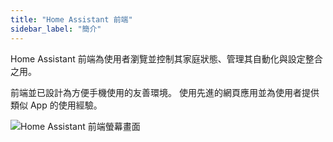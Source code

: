 ```yaml
---
title: "Home Assistant 前端"
sidebar_label: "簡介"
---
```


Home Assistant 前端為使用者瀏覽並控制其家庭狀態、管理其自動化與設定整合之用。

前端並已設計為方便手機使用的友善環境。 使用先進的網頁應用並為使用者提供類似 App 的使用經驗。

![Home Assistant 前端螢幕畫面](/img/en/frontend/frontend-hero.png)